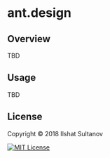 # ant.design


## Overview

TBD

## Usage

TBD

## License

Copyright © 2018 Ilshat Sultanov

[![MIT License](https://img.shields.io/github/license/mashape/apistatus.svg)](LICENSE)